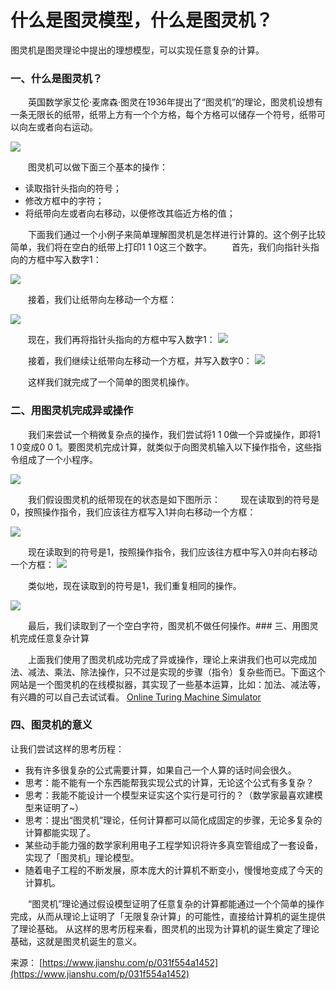 # 什么是图灵模型，什么是图灵机？

图灵机是图灵理论中提出的理想模型，可以实现任意复杂的计算。

### 一、什么是图灵机？

  英国数学家艾伦·麦席森·图灵在1936年提出了“图灵机”的理论，图灵机设想有一条无限长的纸带，纸带上方有一个个方格，每个方格可以储存一个符号，纸带可以向左或者向右运动。

![](0.5362919987114925-20220205004359-gsrdism.png)

  图灵机可以做下面三个基本的操作：

* 读取指针头指向的符号；
* 修改方框中的字符；
* 将纸带向左或者向右移动，以便修改其临近方格的值；

  下面我们通过一个小例子来简单理解图灵机是怎样进行计算的。这个例子比较简单，我们将在空白的纸带上打印1 1 0这三个数字。
  首先，我们向指针头指向的方框中写入数字1：

![](0.23099806408232126-20220205004359-mfp6zwb.png)

  接着，我们让纸带向左移动一个方框：

![](0.06962243721377016-20220205004359-y9ykt60.png)

  现在，我们再将指针头指向的方框中写入数字1：
![](0.9269636648431729-20220205004359-03pge3v.png)

  接着，我们继续让纸带向左移动一个方框，并写入数字0：
![](0.45839887814793745-20220205004359-0johv5k.png)

  这样我们就完成了一个简单的图灵机操作。

### 二、用图灵机完成异或操作

  我们来尝试一个稍微复杂点的操作，我们尝试将1 1 0做一个异或操作，即将1 1 0变成0 0 1。要图灵机完成计算，就类似于向图灵机输入以下操作指令，这些指令组成了一个小程序。

![](0.26052652603597876-20220205004359-9vyaeql.png)

  我们假设图灵机的纸带现在的状态是如下图所示：
  现在读取到的符号是0，按照操作指令，我们应该往方框写入1并向右移动一个方框：

![](0.506175455291031-20220205004359-v0ir3nk.png)

  现在读取到的符号是1，按照操作指令，我们应该往方框中写入0并向右移动一个方框：
![](0.8192158449009309-20220205004359-pcvwxd6.png)

  类似地，现在读取到的符号是1，我们重复相同的操作。

![](0.7131341282513525-20220205004359-pap8esb.png)

  最后，我们读取到了一个空白字符，图灵机不做任何操作。### 三、用图灵机完成任意复杂计算

  上面我们使用了图灵机成功完成了异或操作，理论上来讲我们也可以完成加法、减法、乘法、除法操作，只不过是实现的步骤（指令）复杂些而已。下面这个网站是一个图灵机的在线模拟器，其实现了一些基本运算，比如：加法、减法等，有兴趣的可以自己去试试看。
[Online Turing Machine Simulator](https://links.jianshu.com/go?to=https%3A%2F%2Fturingmachinesimulator.com%2F)

### 四、图灵机的意义

让我们尝试这样的思考历程：

* 我有许多很复杂的公式需要计算，如果自己一个人算的话时间会很久。
* 思考：能不能有一个东西能帮我实现公式的计算，无论这个公式有多复杂？
* 思考：我能不能设计一个模型来证实这个实行是可行的？（数学家最喜欢建模型来证明了~）
* 思考：提出“图灵机”理论，任何计算都可以简化成固定的步骤，无论多复杂的计算都能实现了。
* 某些动手能力强的数学家利用电子工程学知识将许多真空管组成了一套设备，实现了「图灵机」理论模型。
* 随着电子工程的不断发展，原本庞大的计算机不断变小，慢慢地变成了今天的计算机。

  “图灵机”理论通过假设模型证明了任意复杂的计算都能通过一个个简单的操作完成，从而从理论上证明了「无限复杂计算」的可能性，直接给计算机的诞生提供了理论基础。
从这样的思考历程来看，图灵机的出现为计算机的诞生奠定了理论基础，这就是图灵机诞生的意义。

来源： [https://www.jianshu.com/p/031f554a1452](https://www.jianshu.com/p/031f554a1452)
